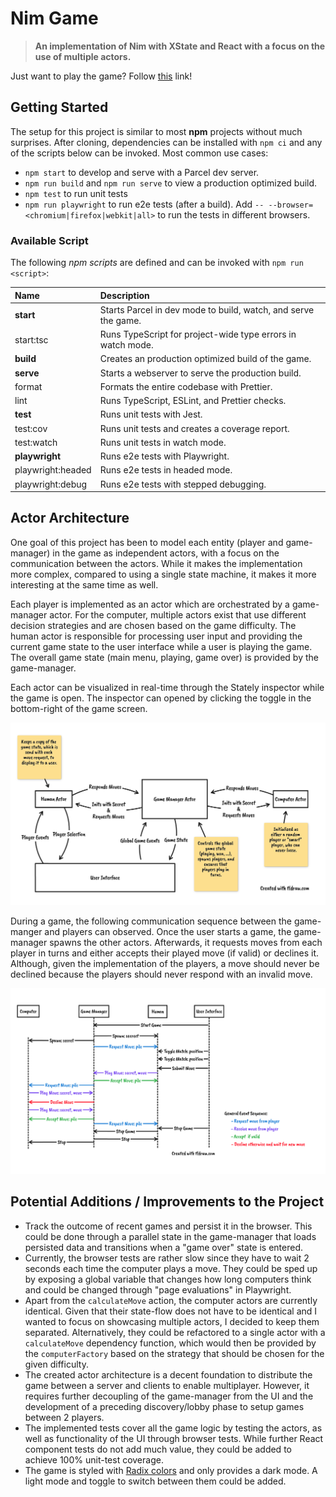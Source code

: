 # Nim Game

> **An implementation of Nim with XState and React with a focus on the use of
> multiple actors.**

Just want to play the game? Follow [this](https://nim-game.vercel.app) link!

## Getting Started

The setup for this project is similar to most **npm** projects without much
surprises. After cloning, dependencies can be installed with `npm ci` and any of
the scripts below can be invoked. Most common use cases:

- `npm start` to develop and serve with a Parcel dev server.
- `npm run build` and `npm run serve` to view a production optimized build.
- `npm test` to run unit tests
- `npm run playwright` to run e2e tests (after a build). Add
  `-- --browser=<chromium|firefox|webkit|all>` to run the tests in different
  browsers.

### Available Script

The following _npm scripts_ are defined and can be invoked with
`npm run <script>`:

| Name              | Description                                                    |
| :---------------- | :------------------------------------------------------------- |
| **start**         | Starts Parcel in dev mode to build, watch, and serve the game. |
| start:tsc         | Runs TypeScript for project-wide type errors in watch mode.    |
| **build**         | Creates an production optimized build of the game.             |
| **serve**         | Starts a webserver to serve the production build.              |
| format            | Formats the entire codebase with Prettier.                     |
| lint              | Runs TypeScript, ESLint, and Prettier checks.                  |
| **test**          | Runs unit tests with Jest.                                     |
| test:cov          | Runs unit tests and creates a coverage report.                 |
| test:watch        | Runs unit tests in watch mode.                                 |
| **playwright**    | Runs e2e tests with Playwright.                                |
| playwright:headed | Runs e2e tests in headed mode.                                 |
| playwright:debug  | Runs e2e tests with stepped debugging.                         |

## Actor Architecture

One goal of this project has been to model each entity (player and game-manager)
in the game as independent actors, with a focus on the communication between the
actors. While it makes the implementation more complex, compared to using a
single state machine, it makes it more interesting at the same time as well.

Each player is implemented as an actor which are orchestrated by a game-manager
actor. For the computer, multiple actors exist that use different decision
strategies and are chosen based on the game difficulty. The human actor is
responsible for processing user input and providing the current game state to
the user interface while a user is playing the game. The overall game state
(main menu, playing, game over) is provided by the game-manager.

Each actor can be visualized in real-time through the Stately inspector while
the game is open. The inspector can opened by clicking the toggle in the
bottom-right of the game screen.

![game architecture](./docs_architecture.png)

During a game, the following communication sequence between the game-manger and
players can observed. Once the user starts a game, the game-manager spawns the
other actors. Afterwards, it requests moves from each player in turns and either
accepts their played move (if valid) or declines it. Although, given the
implementation of the players, a move should never be declined because the
players should never respond with an invalid move.

![communication sequence](./docs_sequence.png)

## Potential Additions / Improvements to the Project

- Track the outcome of recent games and persist it in the browser. This could be
  done through a parallel state in the game-manager that loads persisted data
  and transitions when a "game over" state is entered.
- Currently, the browser tests are rather slow since they have to wait 2 seconds
  each time the computer plays a move. They could be sped up by exposing a
  global variable that changes how long computers think and could be changed
  through "page evaluations" in Playwright.
- Apart from the `calculateMove` action, the computer actors are currently
  identical. Given that their state-flow does not have to be identical and I
  wanted to focus on showcasing multiple actors, I decided to keep them
  separated. Alternatively, they could be refactored to a single actor with a
  `calculateMove` dependency function, which would then be provided by the
  `computerFactory` based on the strategy that should be chosen for the given
  difficulty.
- The created actor architecture is a decent foundation to distribute the game
  between a server and clients to enable multiplayer. However, it requires
  further decoupling of the game-manager from the UI and the development of a
  preceding discovery/lobby phase to setup games between 2 players.
- The implemented tests cover all the game logic by testing the actors, as well
  as functionality of the UI through browser tests. While further React
  component tests do not add much value, they could be added to achieve 100%
  unit-test coverage.
- The game is styled with [Radix colors](https://www.radix-ui.com/colors) and
  only provides a dark mode. A light mode and toggle to switch between them
  could be added.
